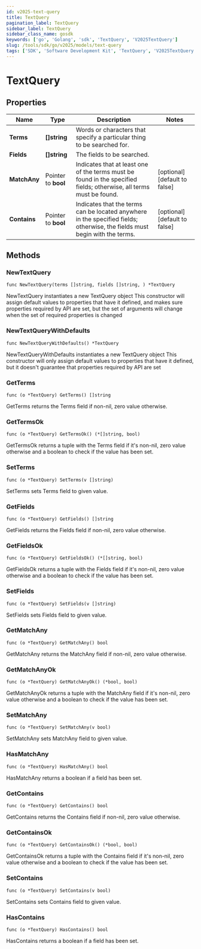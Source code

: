 ```yaml
---
id: v2025-text-query
title: TextQuery
pagination_label: TextQuery
sidebar_label: TextQuery
sidebar_class_name: gosdk
keywords: ['go', 'Golang', 'sdk', 'TextQuery', 'V2025TextQuery']
slug: /tools/sdk/go/v2025/models/text-query
tags: ['SDK', 'Software Development Kit', 'TextQuery', 'V2025TextQuery']
---
```


# TextQuery

## Properties

| Name | Type | Description | Notes |
| --- | --- | --- | --- |
| **Terms** | **[]string** | Words or characters that specify a particular thing to be searched for. |
| **Fields** | **[]string** | The fields to be searched. |
| **MatchAny** | Pointer to **bool** | Indicates that at least one of the terms must be found in the specified fields; otherwise, all terms must be found. | [optional] [default to false] |
| **Contains** | Pointer to **bool** | Indicates that the terms can be located anywhere in the specified fields; otherwise, the fields must begin with the terms. | [optional] [default to false] |

## Methods

### NewTextQuery

`func NewTextQuery(terms []string, fields []string, ) *TextQuery`

NewTextQuery instantiates a new TextQuery object This constructor will assign default values to properties that have it defined, and makes sure properties required by API are set, but the set of arguments will change when the set of required properties is changed

### NewTextQueryWithDefaults

`func NewTextQueryWithDefaults() *TextQuery`

NewTextQueryWithDefaults instantiates a new TextQuery object This constructor will only assign default values to properties that have it defined, but it doesn't guarantee that properties required by API are set

### GetTerms

`func (o *TextQuery) GetTerms() []string`

GetTerms returns the Terms field if non-nil, zero value otherwise.

### GetTermsOk

`func (o *TextQuery) GetTermsOk() (*[]string, bool)`

GetTermsOk returns a tuple with the Terms field if it's non-nil, zero value otherwise and a boolean to check if the value has been set.

### SetTerms

`func (o *TextQuery) SetTerms(v []string)`

SetTerms sets Terms field to given value.

### GetFields

`func (o *TextQuery) GetFields() []string`

GetFields returns the Fields field if non-nil, zero value otherwise.

### GetFieldsOk

`func (o *TextQuery) GetFieldsOk() (*[]string, bool)`

GetFieldsOk returns a tuple with the Fields field if it's non-nil, zero value otherwise and a boolean to check if the value has been set.

### SetFields

`func (o *TextQuery) SetFields(v []string)`

SetFields sets Fields field to given value.

### GetMatchAny

`func (o *TextQuery) GetMatchAny() bool`

GetMatchAny returns the MatchAny field if non-nil, zero value otherwise.

### GetMatchAnyOk

`func (o *TextQuery) GetMatchAnyOk() (*bool, bool)`

GetMatchAnyOk returns a tuple with the MatchAny field if it's non-nil, zero value otherwise and a boolean to check if the value has been set.

### SetMatchAny

`func (o *TextQuery) SetMatchAny(v bool)`

SetMatchAny sets MatchAny field to given value.

### HasMatchAny

`func (o *TextQuery) HasMatchAny() bool`

HasMatchAny returns a boolean if a field has been set.

### GetContains

`func (o *TextQuery) GetContains() bool`

GetContains returns the Contains field if non-nil, zero value otherwise.

### GetContainsOk

`func (o *TextQuery) GetContainsOk() (*bool, bool)`

GetContainsOk returns a tuple with the Contains field if it's non-nil, zero value otherwise and a boolean to check if the value has been set.

### SetContains

`func (o *TextQuery) SetContains(v bool)`

SetContains sets Contains field to given value.

### HasContains

`func (o *TextQuery) HasContains() bool`

HasContains returns a boolean if a field has been set.
